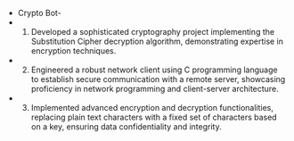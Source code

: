 -	Crypto Bot-
-	1. Developed a sophisticated cryptography project implementing the Substitution Cipher decryption algorithm, demonstrating expertise in encryption techniques.
-	2. Engineered a robust network client using C programming language to establish secure communication with a remote server, showcasing proficiency in network programming and client-server architecture.
- 3. Implemented advanced encryption and decryption functionalities, replacing plain text characters with a fixed set of characters based on a key, ensuring data confidentiality and integrity.
